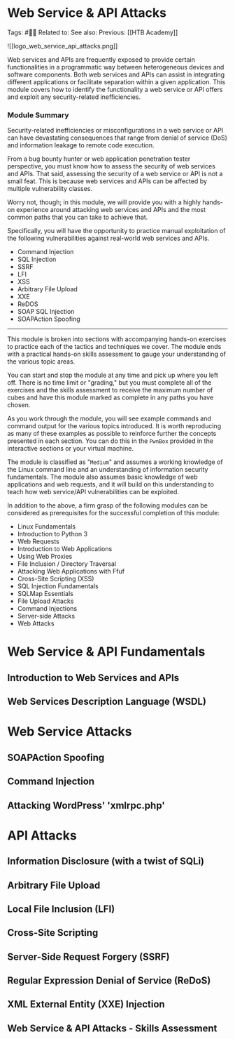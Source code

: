 # Web Service & API Attacks

Tags: #🧑‍🎓
Related to:
See also:
Previous: [[HTB Academy]]

![[logo_web_service_api_attacks.png]]

Web services and APIs are frequently exposed to provide certain functionalities in a programmatic way between heterogeneous devices and software components. Both web services and APIs can assist in integrating different applications or facilitate separation within a given application. This module covers how to identify the functionality a web service or API offers and exploit any security-related inefficiencies.

### Module Summary

Security-related inefficiencies or misconfigurations in a web service or API can have devastating consequences that range from denial of service (DoS) and information leakage to remote code execution.

From a bug bounty hunter or web application penetration tester perspective, you must know how to assess the security of web services and APIs. That said, assessing the security of a web service or API is not a small feat. This is because web services and APIs can be affected by multiple vulnerability classes.

Worry not, though; in this module, we will provide you with a highly hands-on experience around attacking web services and APIs and the most common paths that you can take to achieve that.

Specifically, you will have the opportunity to practice manual exploitation of the following vulnerabilities against real-world web services and APIs.

-   Command Injection
-   SQL Injection
-   SSRF
-   LFI
-   XSS
-   Arbitrary File Upload
-   XXE
-   ReDOS
-   SOAP SQL Injection
-   SOAPAction Spoofing

* * * * *

This module is broken into sections with accompanying hands-on exercises to practice each of the tactics and techniques we cover. The module ends with a practical hands-on skills assessment to gauge your understanding of the various topic areas.

You can start and stop the module at any time and pick up where you left off. There is no time limit or "grading," but you must complete all of the exercises and the skills assessment to receive the maximum number of cubes and have this module marked as complete in any paths you have chosen.

As you work through the module, you will see example commands and command output for the various topics introduced. It is worth reproducing as many of these examples as possible to reinforce further the concepts presented in each section. You can do this in the `PwnBox` provided in the interactive sections or your virtual machine.

The module is classified as "`Medium`" and assumes a working knowledge of the Linux command line and an understanding of information security fundamentals. The module also assumes basic knowledge of web applications and web requests, and it will build on this understanding to teach how web service/API vulnerabilities can be exploited.

In addition to the above, a firm grasp of the following modules can be considered as prerequisites for the successful completion of this module:

-   Linux Fundamentals
-   Introduction to Python 3
-   Web Requests
-   Introduction to Web Applications
-   Using Web Proxies
-   File Inclusion / Directory Traversal
-   Attacking Web Applications with Ffuf
-   Cross-Site Scripting (XSS)
-   SQL Injection Fundamentals
-   SQLMap Essentials
-   File Upload Attacks
-   Command Injections
-   Server-side Attacks
-   Web Attacks

# Web Service & API Fundamentals

## Introduction to Web Services and APIs
## Web Services Description Language (WSDL)

# Web Service Attacks

## SOAPAction Spoofing
## Command Injection
## Attacking WordPress' 'xmlrpc.php'

# API Attacks

## Information Disclosure (with a twist of SQLi)
## Arbitrary File Upload
## Local File Inclusion (LFI)
## Cross-Site Scripting
## Server-Side Request Forgery (SSRF)
## Regular Expression Denial of Service (ReDoS)
## XML External Entity (XXE) Injection
## Web Service & API Attacks - Skills Assessment